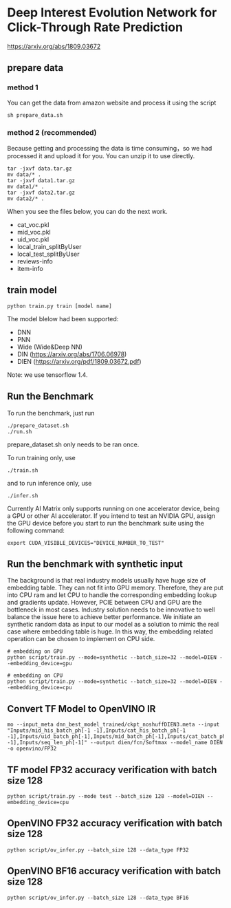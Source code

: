 # Deep Interest Evolution Network for Click-Through Rate Prediction
https://arxiv.org/abs/1809.03672
## prepare data
### method 1
You can get the data from amazon website and process it using the script
```
sh prepare_data.sh
```
### method 2 (recommended)
Because getting and processing the data is time consuming，so we had processed it and upload it for you. You can unzip it to use directly.
```
tar -jxvf data.tar.gz
mv data/* .
tar -jxvf data1.tar.gz
mv data1/* .
tar -jxvf data2.tar.gz
mv data2/* .
```
When you see the files below, you can do the next work. 
- cat_voc.pkl 
- mid_voc.pkl 
- uid_voc.pkl 
- local_train_splitByUser 
- local_test_splitByUser 
- reviews-info
- item-info
## train model
```
python train.py train [model name] 
```
The model blelow had been supported: 
- DNN 
- PNN 
- Wide (Wide&Deep NN) 
- DIN  (https://arxiv.org/abs/1706.06978) 
- DIEN (https://arxiv.org/pdf/1809.03672.pdf) 

Note: we use tensorflow 1.4.

## Run the Benchmark
To run the benchmark, just run
```
./prepare_dataset.sh
./run.sh
```
prepare_dataset.sh only needs to be ran once.

To run training only, use
```
./train.sh
```
and to run inference only, use
```
./infer.sh
```

Currently AI Matrix only supports running on one accelerator device, being a GPU or other AI accelerator. If you intend to test an NVIDIA GPU, assign the GPU device before you start to run the benchmark suite using the following command:
```
export CUDA_VISIBLE_DEVICES="DEVICE_NUMBER_TO_TEST"
```
## Run the benchmark with synthetic input
The background is that real industry models usually have huge size of embedding table. They can not fit into GPU memory. Therefore, they are put into CPU ram and let CPU to handle the corresponding embedding lookup and gradients update. However, PCIE between CPU and GPU are the bottleneck in most cases. Industry solution needs to be innovative to well balance the issue here to achieve better performance. 
We initiate an synthetic random data as input to our model as a solution to mimic the real case where embedding table is huge. In this way, the embedding related operation can be chosen to implement on CPU side.
```
# embedding on GPU
python script/train.py --mode=synthetic --batch_size=32 --model=DIEN --embedding_device=gpu

# embedding on CPU
python script/train.py --mode=synthetic --batch_size=32 --model=DIEN --embedding_device=cpu
```

## Convert TF Model to OpenVINO IR
```
mo --input_meta dnn_best_model_trained/ckpt_noshuffDIEN3.meta --input "Inputs/mid_his_batch_ph[-1 -1],Inputs/cat_his_batch_ph[-1 -1],Inputs/uid_batch_ph[-1],Inputs/mid_batch_ph[-1],Inputs/cat_batch_ph[-1],Inputs/mask[-1 -1],Inputs/seq_len_ph[-1]" --output dien/fcn/Softmax --model_name DIEN -o openvino/FP32
```

## TF model FP32 accuracy verification with batch size 128
```
python script/train.py --mode test --batch_size 128 --model=DIEN --embedding_device=cpu
```

## OpenVINO FP32 accuracy verification with batch size 128
```
python script/ov_infer.py --batch_size 128 --data_type FP32
```
## OpenVINO BF16 accuracy verification with batch size 128
```
python script/ov_infer.py --batch_size 128 --data_type BF16
```
